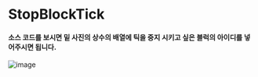 # StopBlockTick

#### 소스 코드를 보시면 밑 사진의 상수의 배열에 틱을 중지 시키고 싶은 블럭의 아이디를 넣어주시면 됩니다.</br>

![image](https://user-images.githubusercontent.com/35417717/151711049-04021520-6a13-4fce-9c46-a2d05a97b59c.png)
